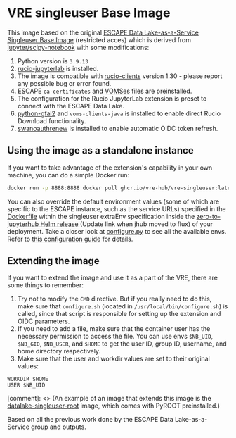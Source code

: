 # VRE singleuser Base Image

This image based on the original [ESCAPE Data Lake-as-a-Service Singleuser Base Image](https://gitlab.cern.ch/escape-wp2/docker-images/-/tree/master/datalake-singleuser) (restricted acces) which is derived from [jupyter/scipy-notebook](https://hub.docker.com/r/jupyter/scipy-notebook) with some modifications:

1. Python version is `3.9.13`
2. [rucio-jupyterlab](https://pypi.org/project/rucio-jupyterlab) is installed.
3. The image is compatible with [rucio-clients](https://pypi.org/project/rucio-clients) version 1.30 - please report any possible bug or error found.
4. ESCAPE `ca-certificates` and [VOMSes](https://indigo-iam.github.io/escape-docs/) files are preinstalled.
5. The configuration for the Rucio JupyterLab extension is preset to connect with the ESCAPE Data Lake.
6. [python-gfal2](https://anaconda.org/conda-forge/python-gfal2) and `voms-clients-java` is installed to enable direct Rucio Download functionality.
7. [swanoauthrenew](https://pypi.org/project/swanoauthrenew/) is installed to enable automatic OIDC token refresh.

## Using the image as a standalone instance

If you want to take advantage of the extension's capability in your own machine, you can do a simple Docker run:

```sh
docker run -p 8888:8888 docker pull ghcr.io/vre-hub/vre-singleuser:latest
```

You can also override the default environment values (some of which are specific to the ESCAPE instance, such as the service URLs) specified in the [Dockerfile](Dockerfile) within the singleuser extraEnv specification inside the [zero-to-jupyterhub Helm release](https://github.com/vre-hub/vre/tree/main/infrastructure/cluster/flux-v2) (Update link when jhub moved to flux) of your deployment. Take a closer look at [configure.py](configure.py) to see all the available envs. Refer to [this configuration guide](https://github.com/rucio/jupyterlab-extension/blob/master/CONFIGURATION.md) for details.

## Extending the image

If you want to extend the image and use it as a part of the VRE, there are some things to remember:

1. Try not to modify the `CMD` directive. But if you really need to do this, make sure that `configure.sh` (located in `/usr/local/bin/configure.sh`) is called, since that script is responsible for setting up the extension and OIDC parameters.
2. If you need to add a file, make sure that the container user has the necessary permission to access the file. You can use envs `$NB_UID`, `$NB_GID`, `$NB_USER`, and `$HOME` to get the user ID, group ID, username, and home directory respectively.
3. Make sure that the user and workdir values are set to their original values:

```
WORKDIR $HOME
USER $NB_UID
```

[comment]: <> (An example of an image that extends this image is the [datalake-singleuser-root](https://gitlab.cern.ch/escape-wp2/docker-images/-/tree/master/datalake-singleuser-root) image, which comes with PyROOT preinstalled.)

Based on all the previous work done by the ESCAPE Data Lake-as-a-Service group and outputs. 